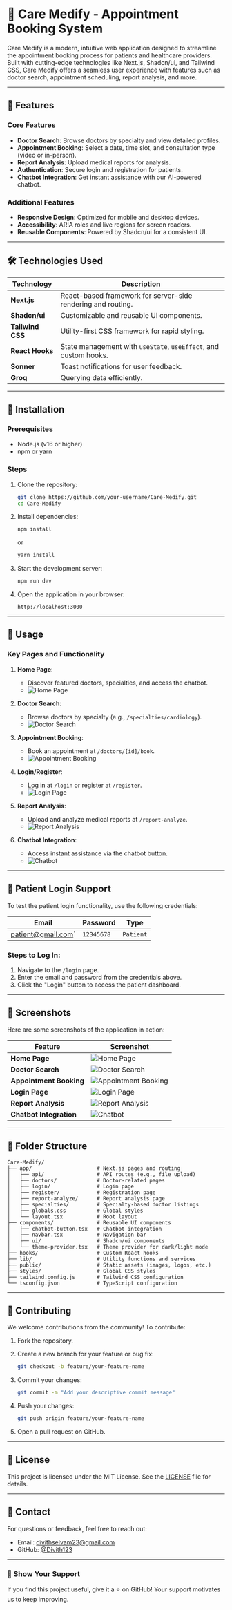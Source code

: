 
# 🏥 Care Medify - Appointment Booking System

Care Medify is a modern, intuitive web application designed to streamline the appointment booking process for patients and healthcare providers. Built with cutting-edge technologies like Next.js, Shadcn/ui, and Tailwind CSS, Care Medify offers a seamless user experience with features such as doctor search, appointment scheduling, report analysis, and more.

---

## 🌟 Features

### Core Features
- **Doctor Search**: Browse doctors by specialty and view detailed profiles.
- **Appointment Booking**: Select a date, time slot, and consultation type (video or in-person).
- **Report Analysis**: Upload medical reports for analysis.
- **Authentication**: Secure login and registration for patients.
- **Chatbot Integration**: Get instant assistance with our AI-powered chatbot.

### Additional Features
- **Responsive Design**: Optimized for mobile and desktop devices.
- **Accessibility**: ARIA roles and live regions for screen readers.
- **Reusable Components**: Powered by Shadcn/ui for a consistent UI.

---

## 🛠 Technologies Used

| Technology       | Description                                                                 |
|------------------|-----------------------------------------------------------------------------|
| **Next.js**      | React-based framework for server-side rendering and routing.               |
| **Shadcn/ui**    | Customizable and reusable UI components.                                   |
| **Tailwind CSS** | Utility-first CSS framework for rapid styling.                            |
| **React Hooks**  | State management with `useState`, `useEffect`, and custom hooks.           |
| **Sonner**       | Toast notifications for user feedback.                                     |
| **Groq**         | Querying data efficiently.                                                 |

---

## 🚀 Installation

### Prerequisites

- Node.js (v16 or higher)
- npm or yarn

### Steps

1. Clone the repository:

   ```bash
   git clone https://github.com/your-username/Care-Medify.git
   cd Care-Medify
   ```

2. Install dependencies:

   ```bash
   npm install
   ```

   or

   ```bash
   yarn install
   ```

3. Start the development server:

   ```bash
   npm run dev
   ```

4. Open the application in your browser:

   ```
   http://localhost:3000
   ```

---

## 🎯 Usage

### Key Pages and Functionality

1. **Home Page**:
   - Discover featured doctors, specialties, and access the chatbot.
   - ![Home Page](./Care-Medify/1.png)

2. **Doctor Search**:
   - Browse doctors by specialty (e.g., `/specialties/cardiology`).
   - ![Doctor Search](./Care-Medify/2.png)

3. **Appointment Booking**:
   - Book an appointment at `/doctors/[id]/book`.
   - ![Appointment Booking](./Care-Medify/3.png)

4. **Login/Register**:
   - Log in at `/login` or register at `/register`.
   - ![Login Page](./Care-Medify/4.png)

5. **Report Analysis**:
   - Upload and analyze medical reports at `/report-analyze`.
   - ![Report Analysis](./Care-Medify/5.png)

6. **Chatbot Integration**:
   - Access instant assistance via the chatbot button.
   - ![Chatbot](./Care-Medify/6.png)

---

## 🔑 Patient Login Support

To test the patient login functionality, use the following credentials:

| Email                  | Password   | Type   |
|------------------------|------------|------------|
| patient@gmail.com` | `12345678` | `Patient` |

### Steps to Log In:
1. Navigate to the `/login` page.
2. Enter the email and password from the credentials above.
3. Click the "Login" button to access the patient dashboard.

---

## 📸 Screenshots

Here are some screenshots of the application in action:

| Feature               | Screenshot                          |
|-----------------------|--------------------------------------|
| **Home Page**         | ![Home Page](./1.png)              |
| **Doctor Search**     | ![Doctor Search](./2.png)          |
| **Appointment Booking** | ![Appointment Booking](./3.png)   |
| **Login Page**        | ![Login Page](./4.png)             |
| **Report Analysis**   | ![Report Analysis](./5.png)        |
| **Chatbot Integration** | ![Chatbot](./6.png)               |

---

## 📂 Folder Structure

```plaintext
Care-Medify/
├── app/                     # Next.js pages and routing
│   ├── api/                 # API routes (e.g., file upload)
│   ├── doctors/             # Doctor-related pages
│   ├── login/               # Login page
│   ├── register/            # Registration page
│   ├── report-analyze/      # Report analysis page
│   ├── specialties/         # Specialty-based doctor listings
│   ├── globals.css          # Global styles
│   └── layout.tsx           # Root layout
├── components/              # Reusable UI components
│   ├── chatbot-button.tsx   # Chatbot integration
│   ├── navbar.tsx           # Navigation bar
│   ├── ui/                  # Shadcn/ui components
│   └── theme-provider.tsx   # Theme provider for dark/light mode
├── hooks/                   # Custom React hooks
├── lib/                     # Utility functions and services
├── public/                  # Static assets (images, logos, etc.)
├── styles/                  # Global CSS styles
├── tailwind.config.js       # Tailwind CSS configuration
└── tsconfig.json            # TypeScript configuration
```

---

## 🤝 Contributing

We welcome contributions from the community! To contribute:

1. Fork the repository.
2. Create a new branch for your feature or bug fix:

   ```bash
   git checkout -b feature/your-feature-name
   ```

3. Commit your changes:

   ```bash
   git commit -m "Add your descriptive commit message"
   ```

4. Push your changes:

   ```bash
   git push origin feature/your-feature-name
   ```

5. Open a pull request on GitHub.

---

## 📜 License

This project is licensed under the MIT License. See the [LICENSE](LICENSE) file for details.

---

## 📧 Contact

For questions or feedback, feel free to reach out:

- Email: [divithselvam23@gmail.com](mailto:divithselvam23@gmail.com)
- GitHub: [@Divith123](https://github.com/Divith123)

---

### 🌟 Show Your Support

If you find this project useful, give it a ⭐️ on GitHub! Your support motivates us to keep improving.
